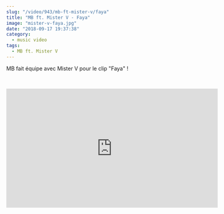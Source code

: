 ```yaml
--- 
slug: "/video/943/mb-ft-mister-v/faya"
title: "MB ft. Mister V - Faya"
image: "mister-v-faya.jpg"
date: "2018-09-17 19:37:38"
category:
  - music video
tags:
  - MB ft. Mister V
---
```

<p>MB fait équipe avec Mister V pour le clip "Faya" !</p><br/><p><iframe width="560" height="315" src="https://www.youtube.com/embed/3xL1OTN_3wc" frameborder="0" allow="autoplay; encrypted-media" allowfullscreen></iframe></p>